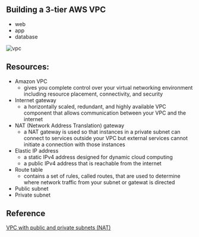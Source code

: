 ## Building a 3-tier AWS VPC

- web
- app
- database

![vpc](https://user-images.githubusercontent.com/54101378/135252964-10728124-4656-49ba-a899-88dd50e03217.jpg)

## Resources:

- Amazon VPC
  - gives you complete control over your virtual networking environment including resource placement, connectivity, and security
- Internet gateway
  - a horizontally scaled, redundant, and highly available VPC component that allows communication between your VPC and the internet
- NAT (Network Address Translation) gateway
  - a NAT gateway is used so that instances in a private subnet can connect to services outside your VPC but external services cannot initiate a connection with those instances
- Elastic IP address
  - a static IPv4 address designed for dynamic cloud computing
  - a public IPv4 address that is reachable from the internet
- Route table
  - contains a set of rules, called routes, that are used to determine where network traffic from your subnet or gatewat is directed
- Public subnet
- Private subnet

## Reference

[VPC with public and private subnets (NAT)](https://docs.aws.amazon.com/vpc/latest/userguide/VPC_Scenario2.html)
